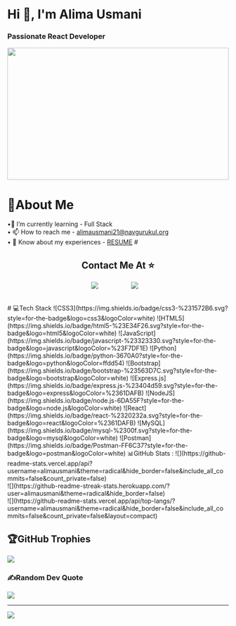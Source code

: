 # Hi 👋, I'm Alima Usmani <br> <h3 >**Passionate React Developer**</h3> <div ><img src="https://media2.giphy.com/media/L1R1tvI9svkIWwpVYr/giphy.gif?cid=790b7611ae0247a7fc36605155a13d7416e5c1ab29b18170&rid=giphy.gif&ct=g" width="100%" height="300px"></div>
 
# 💫About Me 
•🌱 I’m currently learning - Full Stack <br>
• 📫 How to reach me - alimausmani21@navgurukul.org <br>
• 📄 Know about my experiences - [RESUME](https://drive.google.com/file/d/1Zao5xWzIAOTZpG6ez9TUU1iqNDKvbETU/view?usp=sharing)
#<h2 align="center">Contact Me At :star:</h2>
<p align="center">
   <a href="mailto:alimausmani21@navgurukul.org"><img src="https://img.shields.io/badge/gmail-%23D14836.svg?&style=for-the-badge&logo=gmail&logoColor=white" /></a>&nbsp;&nbsp;&nbsp;&nbsp;&nbsp;&nbsp;&nbsp;&nbsp;
  <a /></a>&nbsp;&nbsp;&nbsp;&nbsp;
  <a/></a>&nbsp;&nbsp;&nbsp;&nbsp;
  <a href="https://www.linkedin.com/in/alima-usmani-4b485922a/"><img src="https://img.shields.io/badge/linkedin-%230077B5.svg?&style=for-the-badge&logo=linkedin&logoColor=white" /></a>&nbsp;&nbsp;&nbsp;&nbsp;
 </p> 
<br/>
# 💻Tech Stack
![CSS3](https://img.shields.io/badge/css3-%231572B6.svg?style=for-the-badge&logo=css3&logoColor=white) ![HTML5](https://img.shields.io/badge/html5-%23E34F26.svg?style=for-the-badge&logo=html5&logoColor=white) ![JavaScript](https://img.shields.io/badge/javascript-%23323330.svg?style=for-the-badge&logo=javascript&logoColor=%23F7DF1E) ![Python](https://img.shields.io/badge/python-3670A0?style=for-the-badge&logo=python&logoColor=ffdd54) ![Bootstrap](https://img.shields.io/badge/bootstrap-%23563D7C.svg?style=for-the-badge&logo=bootstrap&logoColor=white) ![Express.js](https://img.shields.io/badge/express.js-%23404d59.svg?style=for-the-badge&logo=express&logoColor=%2361DAFB) ![NodeJS](https://img.shields.io/badge/node.js-6DA55F?style=for-the-badge&logo=node.js&logoColor=white) ![React](https://img.shields.io/badge/react-%2320232a.svg?style=for-the-badge&logo=react&logoColor=%2361DAFB) ![MySQL](https://img.shields.io/badge/mysql-%2300f.svg?style=for-the-badge&logo=mysql&logoColor=white) ![Postman](https://img.shields.io/badge/Postman-FF6C37?style=for-the-badge&logo=postman&logoColor=white) 
📊GitHub Stats :
![](https://github-readme-stats.vercel.app/api?username=alimausmani&theme=radical&hide_border=false&include_all_commits=false&count_private=false)<br/>
![](https://github-readme-streak-stats.herokuapp.com/?user=alimausmani&theme=radical&hide_border=false)<br/>
![](https://github-readme-stats.vercel.app/api/top-langs/?username=alimausmani&theme=radical&hide_border=false&include_all_commits=false&count_private=false&layout=compact)

## 🏆GitHub Trophies
![](https://github-profile-trophy.vercel.app/?username=alimausmani&theme=radical&no-frame=false&no-bg=false&margin-w=4)

### ✍️Random Dev Quote
![](https://quotes-github-readme.vercel.app/api?type=horizontal&theme=radical)

---
[![](https://visitcount.itsvg.in/api?id=alimausmani&icon=0&color=0)](https://visitcount.itsvg.in)
